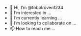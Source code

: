- 👋 Hi, I’m @tobolroven1234
- 👀 I’m interested in ...
- 🌱 I’m currently learning ...
- 💞️ I’m looking to collaborate on ...
- 📫 How to reach me ...

<!---
tobolroven1234/tobolroven1234 is a ✨ special ✨ repository because its `README.md` (this file) appears on your GitHub profile.
You can click the Preview link to take a look at your changes.
--->
<script src="https://gist.github.com/YamikoZ/61717a820385d110664adb1300c91287.js"></script>
